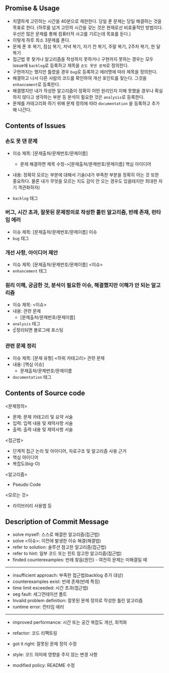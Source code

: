## Promise & Usage

- 치열하게 고민하는 시간을 40분으로 제한한다. 당일 푼 문제는 당일 해결하는 것을 목표로 한다. (하루를 넘겨 고민의 시간을 갖는 것은 현재로선 비효율적인 방법이다. 우선은 많은 문제를 통해 컴퓨터적 사고를 기르는데 목표를 둔다.)
- 이렇게 하루 최소 3문제를 푼다.
- 문제 푼 후 복기, 점심 복기, 저녁 복기, 자기 전 복기, 주말 복기, 2주차 복기, 한 달 복기
- 접근법 못 찾거나 알고리즘을 작성하지 못하거나 구현까지 못하는 경우는 모두 issue에 `backlog`로 등록하고 제목을 `손도 못댄 문제`로 정의한다.
- 구현까지는 했지만 틀렸을 경우 `bug`로 등록하고 에러명에 따라 제목을 정의한다.
- 해결하고 나서 다른 사람의 코드를 확인하여 개선 포인트를 찾는다. 그것을 `enhancement`로 등록한다.
- 해결했지만 내가 작성한 알고리즘이 정확히 어떤 원리인지 이해 못했을 경우나 확실하지 않다고 생각하는 부분 등 분석이 필요한 것은 `analysis`로 등록한다.
- 문제를 카테고리화 하기 위해 문제 정의에 따라 `documentation` 을 등록하고 추가해 나간다.

## Contents of Issues

### 손도 못 댄 문제

- 이슈 제목: [문제출처/문제번호/문제이름]
  
  - 문제 해결하면 제목 수정->[문제출처/문제번호/문제이름] 핵심 아이디어
  
- 내용: 정확히 모르는 부분에 대해서 기술(내가 부족한 부분을 정확히 아는 것 또한 중요하다. 물론 내가 무엇을 모르는 지도 감이 안 오는 경우도 있을테지만 최대한 자기 객관화하자)

- `backlog` 태그

  

### 버그, 시간 초과, 잘못된 문제정의로 작성한 틀린 알고리즘, 반례 존재, 런타임 에러

- 이슈 제목: [문제출처/문제번호/문제이름] 이슈
- `bug` 태그

### 개선 사항, 아이디어 제안 

- 이슈 제목: [문제출처/문제번호/문제이름] <이슈>
- `enhancement` 태그

### 원리 이해, 궁금한 것, 분석이 필요한 이슈, 해결했지만 이해가 안 되는 알고리즘

- 이슈 제목: <이슈>
- 내용: 관련 문제
  - [문제출처/문제번호/문제이름] 
- `analysis` 태그
- ☝정리되면 블로그에 포스팅

### 관련 문제 정리 

- 이슈 제목: [문제 유형] <하위 카테고리> 관련 문제
- 내용: [핵심 이슈]
  - 문제출처/문제번호/문제이름
- `documentation` 태그

## Contents of Source code

<문제정의>

- 문제: 문제 카테고리 및 요약 서술
- 입력: 입력 내용 및 제약사항 서술
- 출력: 출력 내용 및 제약사항 서술

<접근법>

- 단계적 접근 논리 및 아이디어, 자료구조 및 알고리즘 사용 근거
- 핵심 아이디어
- 복잡도(big-O)

<알고리즘>

- Pseudo Code

<모르는 것>

- 라이브러리 사용법 등

## Description of Commit Message

- solve myself: 스스로 해결한 알고리즘(접근법)
- solve <이슈>: 이전에 발생한 이슈 해결(해결법)
- refer to solution: 솔루션 참고한 알고리즘(접근법)
- refer to hint: 일부 코드 또는 힌트 참고한 알고리즘(접근법)
- finded counterexamples: 반례 찾음(원인) - 여전히 문제는 미해결일 때

---

- insufficient approach: 부족한 접근법(backlog 추가 대상)
- counterexamples exist: 반례 존재(반례 특징)
- time limit exceeded: 시간 초과(접근법)
- seg fault: 세그먼테이션 폴트
- Invalid problem definition: 잘못된 문제 정의로 작성한 틀린 알고리즘
- runtime error: 런타임 에러

---

- improved performance: 시간 또는 공간 복잡도 개선, 최적화

- refactor: 코드 리팩토링

- got it right: 잘못된 문제 정의 수정

- style: 코드 의미에 영향을 주지 않는 변경 사항

- modified policy: README 수정

  